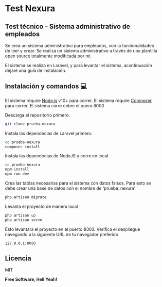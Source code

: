 # Test Nexura
## Test técnico - Sistema administrativo de empleados

Se crea un sistema administrativo para empleados, con la funcionalidades de leer y crear.
Se realiza un sistema administrativo a través de una plantilla open source totalmente modificada por mí.

El sistema se realiza en Laravel, y para levantar el sistema, acontinuación dejaré una guía de instalación.

## Instalación y comandos 💻
El sistema require [Node.js](https://nodejs.org/) v10+ para correr.
El sistema require [Composer](https://getcomposer.org/download/) para correr.
El sistema corre cobre el puero 8000

Descarga el repositorio primero.

```sh
git clone prueba-nexura
```

Instala las dependecias de Laravel primero.

```sh
cd prueba-nexura
composer install
```

Instala las dependecias de NodeJS y corre en local.

```sh
cd prueba-nexura
npm install
npm run dev
```

Crea las tablas necesarias para el sistema con datos falsos.
Para esto se debe crear una base de datos con el nombre de 'prueba_nexura'

```sh
php artisan migrate
```

Levanta el proyecto de manera local

```sh
php artisan up
php artisan serve
```
Esto levantara el proyecto en el puerto 8000.
Verifica el despliegue navegando a la siguiente URL de tu navegador preferido

```sh
127.0.0.1:8000
```

## Licencia

MIT

**Free Software, Hell Yeah!**